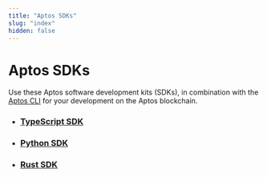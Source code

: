 ```yaml
---
title: "Aptos SDKs"
slug: "index"
hidden: false
---
```


# Aptos SDKs

Use these Aptos software development kits (SDKs), in combination with the [Aptos CLI](/cli-tools/aptos-cli-tool/index.md) for your development on the Aptos blockchain. 

- ### [TypeScript SDK](ts-sdk/index.md)

- ### [Python SDK](python-sdk.md)

- ### [Rust SDK](rust-sdk.md)
